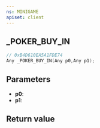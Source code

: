 ```yaml
---
ns: MINIGAME
apiset: client
---
```

## _POKER_BUY_IN

```c
// 0xB4D610EA5A1FDE74
Any _POKER_BUY_IN(Any p0,Any p1);
```


## Parameters
* **p0**:
* **p1**:

## Return value

